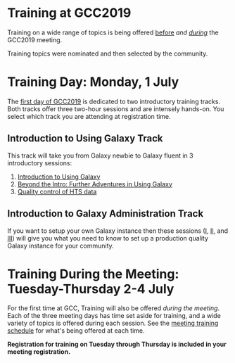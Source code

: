 <slot name="/events/gcc2019/header" />

# Training at GCC2019

Training on a wide range of topics is being offered [before](https://gcc2019.sched.com/overview/type/A.+Training+Day) *and [during](https://gcc2019.sched.com/overview/type/B.+Conference/Training)* the GCC2019 meeting.

Training topics were nominated and then selected by the community.

# Training Day: Monday, 1 July

The [first day of GCC2019](https://gcc2019.sched.com/overview/type/A.+Training+Day) is dedicated to two introductory training tracks.  Both tracks offer three two-hour sessions and are intensely hands-on. You select which track you are attending at registration time.  

## Introduction to Using Galaxy Track

This track will take you from Galaxy newbie to Galaxy fluent in 3 introductory sessions:

1. [Introduction to Using Galaxy](https://sched.co/Lud9)
1. [Beyond the Intro: Further Adventures in Using Galaxy](https://sched.co/LudI)
1. [Quality control of HTS data](https://sched.co/LudR)

## Introduction to Galaxy Administration Track

If you want to setup your own Galaxy instance then these sessions ([I](https://sched.co/LudC), [II](https://sched.co/LudL), and [III](https://sched.co/LudU)) will give you what you need to know to set up a production quality Galaxy instance for your community.


# Training During the Meeting: Tuesday-Thursday 2-4 July

For the first time at GCC, Training will also be offered *during the meeting*.  Each of the three meeting days has time set aside for training, and a wide variety of topics is offered during each session.  See the [meeting training schedule](https://gcc2019.sched.com/overview/type/B.+Conference/Training) for what's being offered at each time.

**Registration for training on Tuesday through Thursday is included in your meeting registration.**
